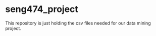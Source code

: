# seng474_project

This repository is just holding the csv files needed for our data mining project.
